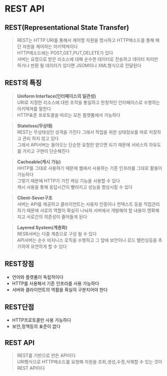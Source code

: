 # REST API

## REST(Representational State Transfer)
>REST는 HTTP URI를 통해서 제어할 자원을 명시하고 HTTP메소드를 통해 해단 자원을 제어하는 아키텍쳐이다  
>HTTP메소드에는 POST,GET,PUT,DELETE가 있다  
>서버는 요청으로 받은 리소스에 대해 순수한 데이터로 전송하고 데이터 처리만 하거나 반환 될 데이터가 있다면 JSOM이나 XML형식으로 전달된다

## REST의 특징
>**Uniform Interface(인터페이스의 일관성)**  
>URI로 지정한 리소스에 대한 조작을 통일하고 한정적인 인터페이스로 수행하는 아키텍쳐를 말한다  
>HTTP표준 프로토콜을 따르는 모든 플랫폼에서 가능하다  

>**Statelsss(무상태)**  
>REST는 무상태성인 성격을 가진다 그래서 작업을 위한 상태정보를 따로 저장하고 관리 하지 않고 있다  
>그래서 API서버는 들어오는 단순한 요청만 받으면 되기 때문에 서비스의 자유도를 가지고 구현이 단순해진다

>**Cacheable(캐시 가능)**  
>HHTP를 그대로 사용하기 때문에 웹에서 사용하는 기준 인프라를 그대로 활용이 가능하다  
>그렇기 때문에 HTTP가 가진 캐싱 기능을 사용할 수 있다  
>캐시 사용을 통해 응답시간이 빨라지고 성능을 향상시킬 수 있다  

>**Client-Sever구조**  
>서버는 API를 제공하고 클라이언트는 사용자 인증이나 컨텍스트 등을 직접관리 하기 때문에 서로의 역할이 확실히 나눠져 서버에서 개발해야 할 내용이 명확해지고 서로간의 의존성이 줄어들게 된다

>**Layered System(계층화)**  
>RESR서버는 다중 계층으로 구성 될 수 있다  
>API서버는 순수 비지니스 로직을 수행하고 그 앞에 보안이나 로드 밸런싱등을 추가하여 유연하게 할 수 있다

## REST장점
* 언어와 플랫폼이 독립적이다
* HTTP를 사용해서 기존 인프라를 사용 가능하다
* 서버와 클라이언트의 역활을 확실히 구분지어야 한다

## REST단점
* HTTP프로토콜만 사용 가능하다
* 보안,정책등의 표준이 없다

## REST API
>REST를 기반으로 만든 API이다  
>URI형식으로 HTTP메소드를 요청해 자원을 조회,생성,수정,삭제할 수 있는 것이 REST API이다
